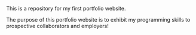 This is a repository for my first portfolio website. 

The purpose of this portfolio website is to exhibit my programming skills to prospective collaborators and employers!
